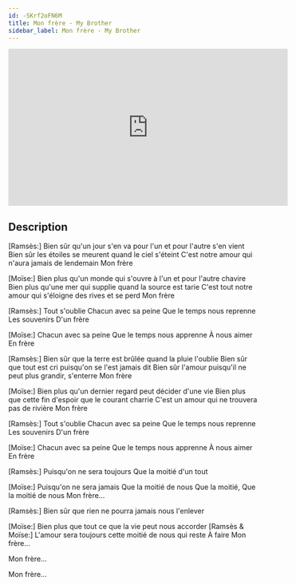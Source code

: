 ```yaml
---
id: -SKrf2oFN6M
title: Mon frère - My Brother
sidebar_label: Mon frère - My Brother
---
```


<iframe
  width="560"
  height="315"
  src="https://www.youtube.com/embed/-SKrf2oFN6M"
  title="YouTube video player"
  frameborder="0"
  allow="accelerometer; autoplay; clipboard-write; encrypted-media; gyroscope; picture-in-picture; web-share"
  referrerpolicy="strict-origin-when-cross-origin"
  allowfullscreen
></iframe>

## Description

[Ramsès:]
Bien sûr qu'un jour s'en va pour l'un et pour l'autre s'en vient
Bien sûr les étoiles se meurent quand le ciel s'éteint
C'est notre amour qui n'aura jamais de lendemain
Mon frère
 
[Moïse:]
Bien plus qu'un monde qui s'ouvre à l'un et pour l'autre chavire
Bien plus qu'une mer qui supplie quand la source est tarie
C'est tout notre amour qui s'éloigne des rives et se perd
Mon frère
 
[Ramsès:]
Tout s'oublie
Chacun avec sa peine
Que le temps nous reprenne
Les souvenirs
D'un frère
 
[Moïse:]
Chacun avec sa peine
Que le temps nous apprenne
À nous aimer
En frère
 
[Ramsès:]
Bien sûr que la terre est brûlée quand la pluie l'oublie
Bien sûr que tout est cri puisqu'on se l'est jamais dit
Bien sûr l'amour puisqu'il ne peut plus grandir, s'enterre
Mon frère
 
[Moïse:]
Bien plus qu'un dernier regard peut décider d'une vie
Bien plus que cette fin d'espoir que le courant charrie
C'est un amour qui ne trouvera pas de rivière
Mon frère
 
[Ramsès:]
Tout s'oublie
Chacun avec sa peine
Que le temps nous reprenne
Les souvenirs
D'un frère
 
[Moïse:]
Chacun avec sa peine
Que le temps nous apprenne
À nous aimer
En frère
 
[Ramsès:]
Puisqu'on ne sera toujours
Que la moitié d'un tout
 
[Moïse:]
Puisqu'on ne sera jamais
Que la moitié de nous
Que la moitié,
Que la moitié de nous
Mon frère...
 
[Ramsès:]
Bien sûr que rien ne pourra jamais nous l'enlever

[Moïse:]
Bien plus que tout ce que la vie peut nous accorder
[Ramsès & Moïse:]
L'amour sera toujours cette moitié de nous qui reste
À faire
Mon frère...

Mon frère...

Mon frère...
